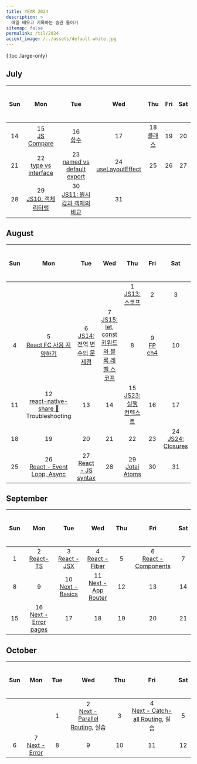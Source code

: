 ```yaml
---
title: YEAR 2024
description: >
  매일 배우고 기록하는 습관 들이기
sitemap: false
permalink: /til/2024
accent_image: /../assets/default-white.jpg
---
```


{:toc .large-only}

## July

| $$~~$$ Sun $$~~$$ |     $$~~$$ Mon $$~~$$      |          $$~~$$ Tue $$~~$$          |    $$~~$$ Wed $$~~$$     | $$~~$$ Thu $$~~$$ | $$~~$$ Fri $$~~$$ | $$~~$$ Sat $$~~$$ |
| :---------------: | :------------------------: | :---------------------------------: | :----------------------: | :---------------: | :---------------: | :---------------: |
|        14         |    15<br/>[JS Compare]     |            16<br/>[함수]            |            17            | 18 <br/> [클래스] |        19         |        20         |
|        21         | 22<br/>[type vs interface] |  23<br/>[named vs default export]   | 24<br/>[useLayoutEffect] |        25         |        26         |        27         |
|        28         | 29<br/>[JS10: 객체 리터럴] | 30<br/>[JS11: 원시값과 객체의 비교] |            31            |                   |                   |                   |

[JS Compare]: ../../frontend/react/_posts/2024-07-15-JS.md#11-자바스크립트의-동등비교
[함수]: ../../frontend/react/_posts/2024-07-15-JS.md#12-함수
[클래스]: ../../frontend/react/_posts/2024-07-15-JS.md#13-클래스
[type vs interface]: ./_posts/2024-07-01-July.md#722-type-vs-interface
[named vs default export]: ./_posts/2024-07-01-July.md#723-named-vs-default-export
[useLayoutEffect]: ./_posts/2024-07-01-July.md#724-uselayouteffect
[JS10: 객체 리터럴]: ../../frontend/js/_posts/2024-07-29-js10.md
[JS11: 원시값과 객체의 비교]: ../../frontend/js/_posts/2024-07-30-js11.md

## August

| $$~~$$ Sun $$~~$$ |               $$~~$$ Mon $$~~$$                |        $$~~$$ Tue $$~~$$         |                 $$~~$$ Wed $$~~$$                  |      $$~~$$ Thu $$~~$$       | $$~~$$ Fri $$~~$$ |    $$~~$$ Sat $$~~$$    |
| :---------------: | :--------------------------------------------: | :------------------------------: | :------------------------------------------------: | :--------------------------: | :---------------: | :---------------------: |
|                   |                                                |                                  |                                                    |    1 <br/>[JS13: 스코프]     |         2         |            3            |
|         4         |         5<br/>[React FC 사용 지양하기]         | 6<br/>[JS14: 전역 변수의 문제점] | 7<br/>[JS15: let, const 키워드와 블록 레벨 스코프] |              8               |  9<br/>[FP ch4]   |           10            |
|        11         | 12<br/>[react-native-share 🚀] Troubleshooting |                13                |                         14                         | 15<br/>[JS23: 실행 컨텍스트] |        16         |           17            |
|        18         |                       19                       |                20                |                         21                         |              22              |        23         | 24<br/>[JS24: Closures] |
|        25         |       26<br>[React - Event Loop, Async]        |    27<br/>[React - JS syntax]    |                         28                         |     29<br/>[Jotai Atoms]     |        30         |           31            |

[JS13: 스코프]: ../../frontend/js/_posts/2024-08-01-js13.md
[React FC 사용 지양하기]: ./_posts/2024-07-01-July.md#85-react-fc-사용-지양하기
[JS14: 전역 변수의 문제점]: ../../frontend/js/_posts/2024-08-06-js14.md
[JS15: let, const 키워드와 블록 레벨 스코프]: ../../frontend/js/_posts/2024-08-07-js15.md
[FP ch4]: ../../frontend/fp/README.md#chapter-4
[react-native-share 🚀]: ./_posts/2024-07-01-July.md#812-react-native-share-

<!-- [init atom on render]: ./_posts/2024-08-13- -->

[JS23: 실행 컨텍스트]: ../../frontend/js/_posts/2024-08-15-js23.md
[JS24: Closures]: ../../frontend/js/_posts/2024-08-20-js24.md
[React - Event Loop, Async]: ../../frontend/react/_posts/2024-07-15-JS.md#15-이벤트-루프와-비동기-통신의-이해
[React - JS syntax]: ../../frontend/react/_posts/2024-07-15-JS.md#16-리액트에서-자주-사용하는-자바스크립트-문법
[Jotai Atoms]: ../../frontend/jotai/_posts/2024-08-29-atom.md

## September

| $$~~$$ Sun $$~~$$ |      $$~~$$ Mon $$~~$$      |   $$~~$$ Tue $$~~$$    |     $$~~$$ Wed $$~~$$      | $$~~$$ Thu $$~~$$ |     $$~~$$ Fri $$~~$$      | $$~~$$ Sat $$~~$$ |
| :---------------: | :-------------------------: | :--------------------: | :------------------------: | :---------------: | :------------------------: | :---------------: |
|         1         |      2<br/>[React- TS]      |  3<br/>[React - JSX]   |   4<br/>[React - Fiber]    |         5         | 6<br/>[React - Components] |         7         |
|         8         |              9              | 10<br/>[Next - Basics] | 11<br/>[Next - App Router] |        12         |             13             |        14         |
|        15         | 16<br/>[Next - Error pages] |           17           |             18             |        19         |             20             |        21         |

[React- TS]: ../../frontend/react/_posts/2024-07-15-JS.md#17-선택이-아닌-필수-타입스크립트
[React - JSX]: ../../frontend/react/_posts/2024-09-02-react.md#21-JSX란
[React - Fiber]: ../../frontend/react/_posts/2024-09-02-react.md#22-가상-dom과-react-fiber
[React - Components]: ../../frontend/react/_posts/2024-09-02-react.md#23-클래스-컴포넌트와-함수형-컴포넌트
[Next - Basics]: ../../frontend/next/_posts/2024-09-10-basics.md
[Next - App Router]: ../../frontend/next/_posts/2024-09-11-app-router.md
[Next - Error pages]: ../../frontend/next/_posts/2024-09-10-basics.md#Next-JS-손에-익히기
[React - hooks]: ../../frontend/react/_posts/2024-09-23-hooks.md

## October

| $$~~$$ Sun $$~~$$ | $$~~$$ Mon $$~~$$ | $$~~$$ Tue $$~~$$ |           $$~~$$ Wed $$~~$$           | $$~~$$ Thu $$~~$$ | $$~~$$ Fri $$~~$$ | $$~~$$ Sat $$~~$$ |
| :---------------: | :---------------: | :---------------: | :-----------------------------------: | :---------------: | :---------------: | :---------------: |
|                   |                   |         1         | 2<br/>[Next - Parallel Routing], 실습 |         3         |         4<br/>[Next - Catch-all Routing], 실습         |         5         |
|         6         |         7<br/>[Next - Error]         |         8         |                   9                   |        10         |        11         |        12         |

[Next - Parallel Routing]: ../../frontend/next/_posts/2024-09-27-routing.md#-parallel-routes
[Next - Catch-all Routing]: ../../frontend/next/_posts/2024-09-27-routing.md#-catch-all-routing
[Next - Error]: ../../frontend/next/_posts/2024-09-27-routing.md#error